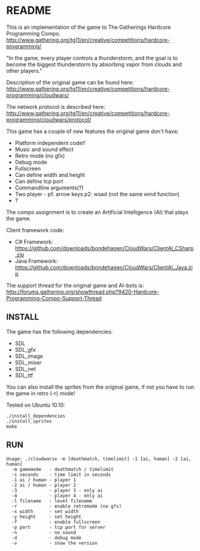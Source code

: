 README
======

This is an implementation of the game to The Gatherings Hardcore Programming Compo.
  <http://www.gathering.org/tg11/en/creative/competitions/hardcore-programming/>

"In the game, every player controls a thunderstorm, and the goal is to become
the biggest thunderstorm by absorbing vapor from clouds and other players."

Description of the original game can be found here:
  <http://www.gathering.org/tg11/en/creative/competitions/hardcore-programming/cloudwars/>

The network protocol is described here:
  <http://www.gathering.org/tg11/en/creative/competitions/hardcore-programming/cloudwars/protocol/>


This game has a couple of new features the original game don't have:
  * Platform independent code!!
  * Music and sound effect
  * Retro mode (no gfx)
  * Debug mode
  * Fullscreen
  * Can define width and height
  * Can define tcp port
  * Commandline arguments(?)
  * Two player - p1: arrow keys p2: wsad (not the same wind function)
  * ?

The compo assignment is to create an Artificial Intelligence (AI) that plays the
game.

Client framework code:
  * C# Framework:
    <https://github.com/downloads/bondehagen/CloudWars/ClientAI_CSharp.zip>
  * Java Framework:
    <https://github.com/downloads/bondehagen/CloudWars/ClientAI_Java.zip>

The support thread for the original game and AI-bots is:
  <http://forums.gathering.org/showthread.php?9420-Hardcore-Programming-Compo-Support-Thread>

INSTALL
-------
The game has the following dependencies:
  * SDL
  * SDL_gfx
  * SDL_image
  * SDL_mixer
  * SDL_net
  * SDL_ttf

You can also install the sprites from the original game, if not you have to run
the game in retro (-r) mode!

Tested on Ubuntu 10.10:

    ./install_dependencies
    ./install_sprites
    make

RUN
---
    Usage: ./cloudwarsx -m [deathmatch, timelimit] -1 [ai, human] -2 [ai, human]
      -m gamemode   - deathmatch / timelimit
      -s seconds    - time limit in seconds
      -1 ai / human - player 1
      -2 ai / human - player 2
      -3            - player 3 - only ai
      -4            - player 4 - only ai
      -l filename   - level filename
      -r            - enable retromode (no gfx)
      -x width      - set width
      -y height     - set height
      -f            - enable fullscreen
      -p port       - tcp port for server
      -n            - no sound
      -d            - debug mode
      -v            - show the version
